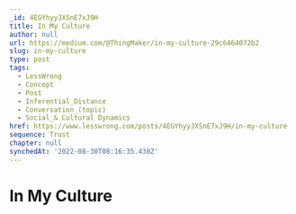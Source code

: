 ```yaml
---
_id: 4EGYhyyJXSnE7xJ9H
title: In My Culture
author: null
url: https://medium.com/@ThingMaker/in-my-culture-29c6464072b2
slug: in-my-culture
type: post
tags:
  - LessWrong
  - Concept
  - Post
  - Inferential_Distance
  - Conversation_(topic)
  - Social_& Cultural Dynamics
href: https://www.lesswrong.com/posts/4EGYhyyJXSnE7xJ9H/in-my-culture
sequence: Trust
chapter: null
synchedAt: '2022-08-30T08:16:35.438Z'
---
```

# In My Culture


